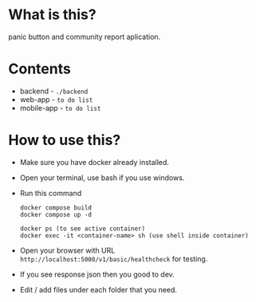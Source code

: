# What is this?

panic button and community report aplication.

# Contents

* backend - `./backend`
* web-app - `to do list`
* mobile-app - `to do list`

# How to use this?

* Make sure you have docker already installed.
* Open your terminal, use bash if you use windows.
* Run this command

  ```
  docker compose build
  docker compose up -d

  docker ps (to see active container)
  docker exec -it <container-name> sh (use shell inside container)
  ```
* Open your browser with URL `http://localhost:5000/v1/basic/healthcheck` for testing.
* If you see response json then you good to dev.
* Edit / add files under each folder that you need.
